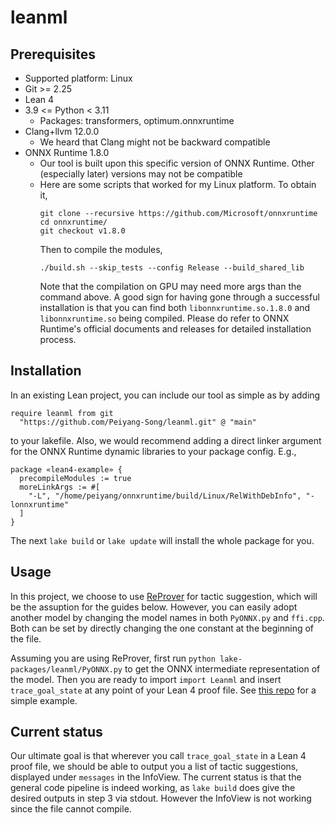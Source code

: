 # leanml

## Prerequisites

* Supported platform: Linux
* Git >= 2.25
* Lean 4
* 3.9 <= Python < 3.11
  * Packages: transformers, optimum.onnxruntime
* Clang+llvm 12.0.0
  * We heard that Clang might not be backward compatible
* ONNX Runtime 1.8.0
  * Our tool is built upon this specific version of ONNX Runtime. Other (especially later) versions may not be compatible
  * Here are some scripts that worked for my Linux platform. To obtain it,
    ```
    git clone --recursive https://github.com/Microsoft/onnxruntime
    cd onnxruntime/
    git checkout v1.8.0
    ```
    Then to compile the modules,
    ```
    ./build.sh --skip_tests --config Release --build_shared_lib
    ```
    Note that the compilation on GPU may need more args than the command above.
    A good sign for having gone through a successful installation is that you can find both `libonnxruntime.so.1.8.0` and `libonnxruntime.so` being compiled.
    Please do refer to ONNX Runtime's official documents and releases for detailed installation process.

## Installation

In an existing Lean project, you can include our tool as simple as by adding
```
require leanml from git
  "https://github.com/Peiyang-Song/leanml.git" @ "main"
```
to your lakefile.
Also, we would recommend adding a direct linker argument for the ONNX Runtime dynamic libraries to your package config. E.g.,
```
package «lean4-example» {
  precompileModules := true
  moreLinkArgs := #[
    "-L", "/home/peiyang/onnxruntime/build/Linux/RelWithDebInfo", "-lonnxruntime"
  ]
}
```
The next `lake build` or `lake update` will install the whole package for you.

## Usage

In this project, we choose to use [ReProver](https://github.com/lean-dojo/ReProver) for tactic suggestion, which will be the assuption for the guides below. However, you can easily adopt another model by changing the model names in both `PyONNX.py` and `ffi.cpp`. Both can be set by directly changing the one constant at the beginning of the file.

Assuming you are using ReProver, first run `python lake-packages/leanml/PyONNX.py` to get the ONNX intermediate representation of the model. Then you are ready to import `import Leanml` and insert `trace_goal_state` at any point of your Lean 4 proof file. See [this repo](https://github.com/yangky11/lean4-example/tree/peiyang-leanml-demo) for a simple example.

## Current status

Our ultimate goal is that wherever you call `trace_goal_state` in a Lean 4 proof file, we should be able to output you a list of tactic suggestions, displayed under `messages` in the InfoView. The current status is that the general code pipeline is indeed working, as `lake build` does give the desired outputs in step 3 via stdout. However the InfoView is not working since the file cannot compile.
